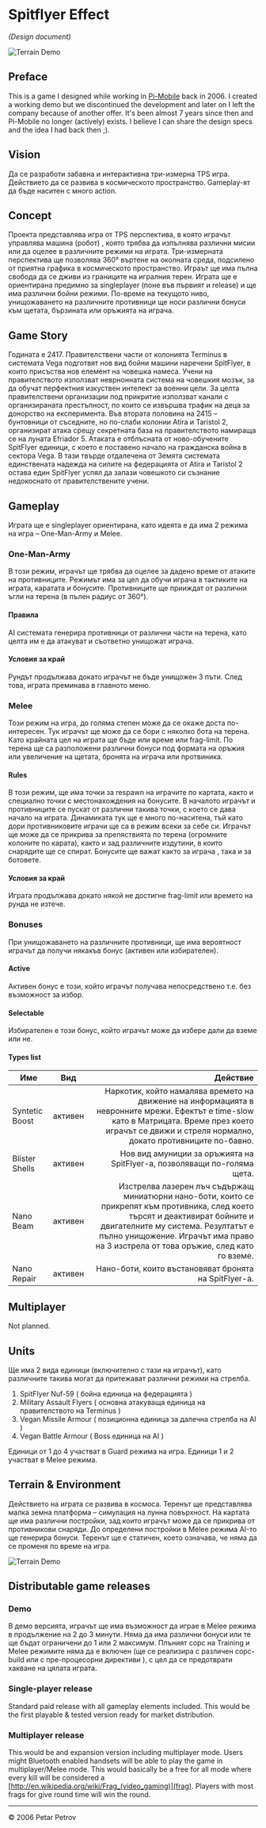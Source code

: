 Spitflyer Effect
========================

_(Design document)_

![Terrain Demo](http://i.imgur.com/yyhwNhK.png)

## Preface

This is a game I designed while working in [Pi-Mobile](http://pi-mobile.com/) back in 2006. I created a working demo but we discontinued the development and later on I left the company because of another offer. It's been almost 7 years since then and Pi-Mobile no longer (actively) exists. I believe I can share the design specs and the idea I had back then ;).

## Vision

Да се разработи забавнa и интерактивна три-измерна TPS игра. Действието да се развива в космическото пространство. Gameplay-ят да бъде наситен с много action.

## Concept

Проекта представлява игра от TPS перспектива, в която играчът управлява машина (робот) , която трябва да изпълнява различни мисии или да оцелее в различните режими на играта.
Три-измерната перспектива ще позволява 360° въртене на околната среда, подсилено от приятна графика в космическото пространство. Играът ще има пълна свобода да се дживи из границите на игралния терен. Играта ще е ориентирана предимно за singleplayer (поне във първият и release) и ще има различни бойни режими.
По-време на текущото ниво, унищожаването на различните противници ще носи различни бонуси към щетата, бързината или оръжията на играча. 

## Game Story

Годината е 2417. Правителствени части от колонията Terminus в системата Vega подготвят нов вид бойни машини наречени SpitFlyer, в които присъства нов елемент на човешка намеса. Учени на правителството използват неврнонната система на човешкия мозък, за да обучат перфектния изкуствен интелект за военни цели. За целта правителствени организации под прикритие използват канали с организираната престъпност, по които се извършва трафик на деца за донорство на експеримента.
Във втората половина на 2415 – бунтовници от съседните, но по-слаби колонии Atira и Taristol 2, организират атака срещу секретната база на правителството намираща се на луната Efriador 5. Атаката е отблъсната от ново-обучените SpitFlyer единици, с което е поставено начало на гражданска война в сектора Vega. 
В тази твърде отдалечена от Земята системата единствената надежда на силите на федерацията от Atira и Taristol 2 остава един SpitFlyer успял да запази човешкото си съзнание недокоснато от правителствените учени. 

## Gameplay

Играта ще е singleplayer ориентирана, като идеята е да има 2 режима на игра – One-Man-Army и Melee. 

### One-Man-Army 

В този режим, играчът ще трябва да оцелее за дадено време от атаките на противниците. Режимът има за цел да обучи играча в тактиките на играта, каратата и бонусите. Противниците ще прииждат от различни ъгли на терена (в пълен радиус от 360°).

#### Правила
AI системата генерира противници от различни части на терена, като целта им е да атакуват и съответно унищожат играча. 

#### Условия за край
Рундът продължава докато играчът не бъде унищожен 3 пъти. След това, играта преминава в главното меню.

### Melee

Този режим на игра, до голяма степен може да се окаже доста по-интересен. Тук играчът ще може да се бори с няколко бота на терена. Като крайната цел на играта ще бъде или време или frag-limit. По терена ще са разположени различни бонуси под формата на оръжия или увеличение на щетата, бронята на играча или протвиника.

#### Rules
В този режим, ще има точки за respawn на играчите по картата, както и специално точки с местонахождения на бонусите. В началото играчът и противниците се пускат от различни такива точки, с което се дава начало на играта. Динамиката тук ще е много по-наситена, тъй като дори противниковите играчи ще са в режим всеки за себе си. Играчът ще може да се прикрива за препяствията по терена (огромните колоните по карата), както и зад различните издутини, в които снарядите ще се спират. Бонусите ще важат както за играча , така и за ботовете.

#### Условия за край
Играта продължава докато някой не достигне frag-limit или времето на рунда не изтече.

### Bonuses

При унищожаването на различните противници, ще има вероятност играчът да получи някакъв бонус (активен или избирателен).

#### Active
Активен бонус е този, който играчът получава непосредствено т.е. без възможност за избор.

#### Selectable
Избирателен е този бонус, който играчът може да избере дали да вземе или не.

#### Types list

| Име        | Вид           | Действие  |
| ------------- |:-------------:| -----:|
| Syntetic Boost      | активен | Наркотик, който намалява времето на движение на информацията в невронните мрежи. Ефектът е time-slow като в Матрицата. Време през което играчът се движи и стреля нормално, докато противниците по-бавно. |
| Blister Shells      | активен      |   Нов вид амуниции за оръжията на SpitFlyer-a, позволяващи по-голяма щета. |
| Nano Beam | активен      |   Изстрелва лазерен лъч съдържащ миниатюрни нано-боти, които се прикрепят към противника, след което търсят и деактивират бойните и двигателните му система. Резултатът е пълно унищожение. Играчът има право на 3 изстрела от това оръжие, след като го вземе. |
| Nano Repair | активен      |   Нано-боти, които въстановяват бронята на SpitFlyer-a. |

## Multiplayer

Not planned.

## Units

Ще има 2 вида единици (включително с тази на играчът), като различните такива могат да притежават различни режими на стрелба. 

  1. SpitFlyer Nuf-59 ( бойна единица на федерацията )
  2. Military Assault Flyers ( основна атакуваща единица на правителството на Terminus )
  3. Vegan Missile Armour ( позиционна единица за далечна стрелба на AI )
  4. Vegan Battle Armour ( Boss единица на AI ) 

Единици от 1 до 4 участват в Guard режима на игра. Единици 1 и 2 участват в Melee режима.

## Terrain & Environment

Действието на играта се развива в космоса. Теренът ще представлява малка земна платформа – симулация на лунна повърхност. На картата ще има различни постройки, зад които играчът може да се прикрива от противникови снаряди. До определени постройки в Melee режима AI-то ще генерира бонуси. Теренът ще е статичен, което означава, че няма да се променя по време на игра.

![Terrain Demo](http://i.imgur.com/JaMUCDP.png)

## Distributable game releases

### Demo
В демо версията, играчът ще има възможност да играе в Melee режима в продължение на 2 до 3 минути. Няма да има различни бонуси или те ще бъдат ограничени до 1 или 2 максимум. Плъният сорс на Training и Melee режимите няма да е включен (ще се реализира с различен сорс-build или с пре-процесорни директиви ), с цел да се предотврати хакване на цялата играта.

### Single-player release
Standard paid release with all gameplay elements included. This would be the first playable & tested version ready for market distribution.

### Multiplayer release
This would be and expansion version including multiplayer mode. Users might Bluetooth enabled handsets will be able to play the game in multiplayer/Melee mode. This would basically be a free for all mode where every kill will be considered a [http://en.wikipedia.org/wiki/Frag_(video_gaming)](frag). Players with most frags for give round time will win the round.

___
© 2006 Petar Petrov